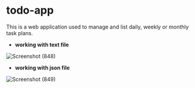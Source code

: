 # todo-app
This is a web application used to manage and list daily, weekly or monthly task plans.

- **working with text file**

![Screenshot (848)](https://github.com/lexiscode/todo-app/assets/42210784/6a88d377-2174-4ad6-a88b-2ecb993fd5fa)

- **working with json file**

![Screenshot (849)](https://github.com/lexiscode/todo-app/assets/42210784/44a93be3-a172-4e5d-a811-a345f1da4654)
